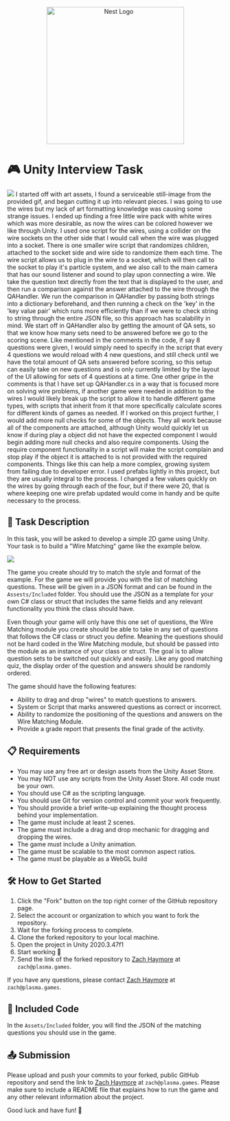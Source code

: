﻿<p align="center">
  <a href="https://play.plasma.games" target="blank"><img src="https://dkmzd4tgwtjws.cloudfront.net/public/images/logos/plasma_logo_h.png" width="320" alt="Nest Logo" /></a>
</p>

# 🎮 Unity Interview Task
![](./Assets/Included/Wires.gif)
I started off with art assets, I found a serviceable still-image from the provided gif, and began cutting it up into relevant pieces. I was going to use the wires but my lack of art formatting knowledge was causing some strange issues. I ended up finding a free little wire pack with white wires which was more desirable, as now the wires can be colored however we like through Unity. I used one script for the wires, using a collider on the wire sockets on the other side that I would call when the wire was plugged into a socket. There is one smaller wire script that randomizes children, attached to the socket side and wire side to randomize them each time. The wire script allows us to plug in the wire to a socket, which will then call to the socket to play it's particle system, and we also call to the main camera that has our sound listener and sound to play upon connecting a wire. We take the question text directly from the text that is displayed to the user, and then run a comparison against the answer attached to the wire through the QAHandler.
We run the comparison in QAHandler by passing both strings into a dictionary beforehand, and then running a check on the 'key' in the 'key value pair' which runs more efficiently than if we were to check string to string through the entire JSON file, so this approach has scalability in mind. We start off in QAHandler also by getting the amount of QA sets, so that we know how many sets need to be answered before we go to the scoring scene. Like mentioned in the comments in the code, if say 8 questions were given, I would simply need to specify in the script that every 4 questions we would reload with 4 new questions, and still check until we have the total amount of QA sets answered before scoring, so this setup can easily take on new questions and is only currently limited by the layout of the UI allowing for sets of 4 questions at a time. One other gripe in the comments is that I have set up QAHandler.cs in a way that is focused more on solving wire problems, if another game were needed in addition to the wires I would likely break up the script to allow it to handle different game types, with scripts that inherit from it that more specifically calculate scores for different kinds of games as needed. If I worked on this project further, I would add more null checks for some of the objects. They all work because all of the components are attached, although Unity would quickly let us know if during play a object did not have the expected component I would begin adding more null checks and also require components. Using
the require component functionality in a script will make the script complain and stop play if the object it is attached to is not provided with the required components. Things like this can help a more complex, growing system from failing due to developer error. I used prefabs lightly in this project, but they are usually integral to the process. I changed a few values quickly on the wires by going through each of the four, but if there were 20, that is where keeping one wire prefab updated would come in handy and be quite necessary to the process.
## 📝 Task Description

In this task, you will be asked to develop a simple 2D game using Unity. Your task is to build a "Wire Matching" game 
like the example
below. 

![](./Assets/Included/wire-matching.gif)

The game you create should try to match the style and format of the example. For the game we will provide you with the 
list of matching questions. These will be given in a JSON format and can be found in the `Assests/Included` folder. You should use the JSON as a template for your own C# class or struct that includes the same fields and any relevant functionality you think the class should have. 

Even though your game will only have this one set of questions, the Wire Matching module you create should be able to take in any set of questions that follows the C# class or struct you define. Meaning the questions should not be hard coded in the Wire Matching module, but should be passed into the module as an instance of your class or struct. The goal is to allow question sets to be switched out quickly and easily. Like any good matching quiz, the display order of the question and answers should be randomly ordered. 


The game should have the following features:
- Ability to drag and drop "wires" to match questions to answers. 
- System or Script that marks answered questions as correct or incorrect.
- Ability to randomize the positioning of the questions and answers on the Wire Matching Module.
- Provide a grade report that presents the final grade of the activity.

## 📋 Requirements

- You may use any free art or design assets from the Unity Asset Store.
- You may NOT use any scripts from the Unity Asset Store. All code must be your own.
- You should use C# as the scripting language.
- You should use Git for version control and commit your work frequently.
- You should provide a brief write-up explaining the thought process behind your implementation.
- The game must include at least 2 scenes.
- The game must include a drag and drop mechanic for dragging and dropping the wires.
- The game must include a Unity animation.
- The game must be scalable to the most common aspect ratios.
- The game must be playable as a WebGL build

## 🛠️ How to Get Started

1. Click the "Fork" button on the top right corner of the GitHub repository page.
2. Select the account or organization to which you want to fork the repository.
3. Wait for the forking process to complete.
4. Clone the forked repository to your local machine.
5. Open the project in Unity 2020.3.47f1
6. Start working 🙂
7. Send the link of the forked repository to [Zach Haymore](mailto:zach@plasma.games) at `zach@plasma.games`.

If you have any questions, please contact [Zach Haymore](mailto:zach@plasma.games) at `zach@plasma.games`.

## 📂 Included Code

In the `Assets/Included` folder, you will find the JSON of the matching questions you should use in the game.

## 📤 Submission

Please upload and push your commits to your forked, public GitHub repository and send the link to [Zach Haymore](mailto:zach@plasma.games) 
at `zach@plasma.games`. Please make sure to include a README file that explains how to run the game and any other 
relevant information about the project.

Good luck and have fun! 🚀


